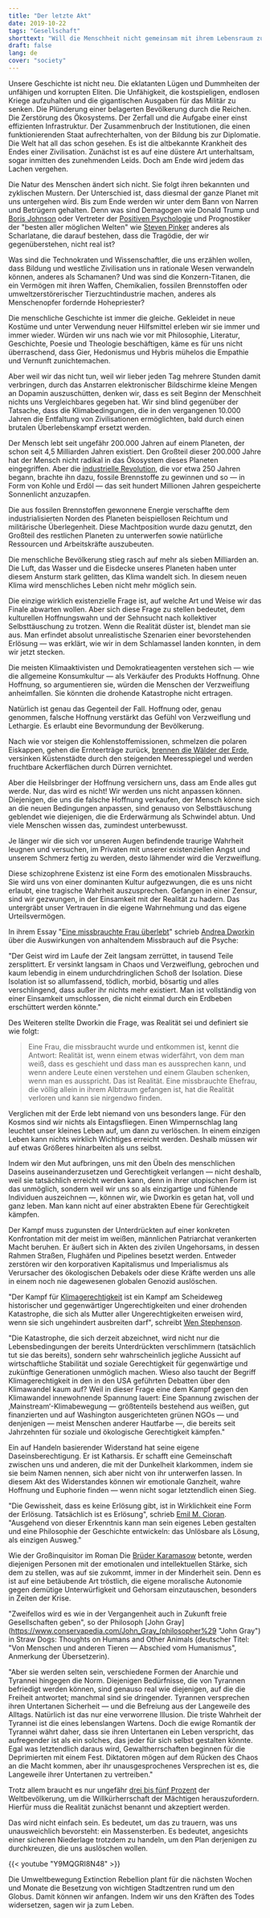 ```yaml
---
title: "Der letzte Akt"
date: 2019-10-22
tags: "Gesellschaft"
shorttext: "Will die Menschheit nicht gemeinsam mit ihrem Lebensraum zugrundegehen, muss sie sich aus dem Bann der neoliberalen Narren und Betrüger befreien."
draft: false
lang: de
cover: "society"
---
```


Unsere Geschichte ist nicht neu. Die eklatanten Lügen und Dummheiten der unfähigen und korrupten Eliten. Die Unfähigkeit, die kostspieligen, endlosen Kriege aufzuhalten und die gigantischen Ausgaben für das Militär zu senken. Die Plünderung einer belagerten Bevölkerung durch die Reichen. Die Zerstörung des Ökosystems. Der Zerfall und die Aufgabe einer einst effizienten Infrastruktur. Der Zusammenbruch der Institutionen, die einen funktionierenden Staat aufrechterhalten, von der Bildung bis zur Diplomatie. Die Welt hat all das schon gesehen. Es ist die altbekannte Krankheit des Endes einer Zivilisation. Zunächst ist es auf eine düstere Art unterhaltsam, sogar inmitten des zunehmenden Leids. Doch am Ende wird jedem das Lachen vergehen.

Die Natur des Menschen ändert sich nicht. Sie folgt ihren bekannten und zyklischen Mustern. Der Unterschied ist, dass diesmal der ganze Planet mit uns untergehen wird. Bis zum Ende werden wir unter dem Bann von Narren und Betrügern gehalten. Denn was sind Demagogen wie Donald Trump und [Boris Johnson](https://www.britannica.com/biography/Boris-Johnson "Boris Johnson") oder Vertreter der [Positiven Psychologie](https://www.psychologytoday.com/intl/blog/the-good-life/200805/what-is-positive-psychology-and-what-is-it-not "What Is Positive Psychology, and What Is It Not?") und Prognostiker der "besten aller möglichen Welten" wie [Steven Pinker](https://newrepublic.com/article/147391/hype-best "Hype for the Best") anderes als Scharlatane, die darauf bestehen, dass die Tragödie, der wir gegenüberstehen, nicht real ist?

Was sind die Technokraten und Wissenschaftler, die uns erzählen wollen, dass Bildung und westliche Zivilisation uns in rationale Wesen verwandeln können, anderes als Schamanen? Und was sind die Konzern-Titanen, die ein Vermögen mit ihren Waffen, Chemikalien, fossilen Brennstoffen oder umweltzerstörerischer Tierzuchtindustrie machen, anderes als Menschenopfer fordernde Hohepriester?

Die menschliche Geschichte ist immer die gleiche. Gekleidet in neue Kostüme und unter Verwendung neuer Hilfsmittel erleben wir sie immer und immer wieder. Würden wir uns nach wie vor mit Philosophie, Literatur, Geschichte, Poesie und Theologie beschäftigen, käme es für uns nicht überraschend, dass Gier, Hedonismus und Hybris mühelos die Empathie und Vernunft zunichtemachen.

Aber weil wir das nicht tun, weil wir lieber jeden Tag mehrere Stunden damit verbringen, durch das Anstarren elektronischer Bildschirme kleine Mengen an Dopamin auszuschütten, denken wir, dass es seit Beginn der Menschheit nichts uns Vergleichbares gegeben hat. Wir sind blind gegenüber der Tatsache, dass die Klimabedingungen, die in den vergangenen 10.000 Jahren die Entfaltung von Zivilisationen ermöglichten, bald durch einen brutalen Überlebenskampf ersetzt werden.

Der Mensch lebt seit ungefähr 200.000 Jahren auf einem Planeten, der schon seit 4,5 Milliarden Jahren existiert. Den Großteil dieser 200.000 Jahre hat der Mensch nicht radikal in das Ökosystem dieses Planeten eingegriffen. Aber die [industrielle Revolution](https://www.britannica.com/event/Industrial-Revolution "Industrial Revolution"), die vor etwa 250 Jahren begann, brachte ihn dazu, fossile Brennstoffe zu gewinnen und so — in Form von Kohle und Erdöl — das seit hundert Millionen Jahren gespeicherte Sonnenlicht anzuzapfen.

Die aus fossilen Brennstoffen gewonnene Energie verschaffte dem industrialisierten Norden des Planeten beispiellosen Reichtum und militärische Überlegenheit. Diese Machtposition wurde dazu genutzt, den Großteil des restlichen Planeten zu unterwerfen sowie natürliche Ressourcen und Arbeitskräfte auszubeuten.

Die menschliche Bevölkerung stieg rasch auf mehr als sieben Milliarden an. Die Luft, das Wasser und die Eisdecke unseres Planeten haben unter diesem Ansturm stark gelitten, das Klima wandelt sich. In diesem neuen Klima wird menschliches Leben nicht mehr möglich sein.

Die einzige wirklich existenzielle Frage ist, auf welche Art und Weise wir das Finale abwarten wollen. Aber sich diese Frage zu stellen bedeutet, dem kulturellen Hoffnungswahn und der Sehnsucht nach kollektiver Selbsttäuschung zu trotzen. Wenn die Realität düster ist, blendet man sie aus. Man erfindet absolut unrealistische Szenarien einer bevorstehenden Erlösung — was erklärt, wie wir in dem Schlamassel landen konnten, in dem wir jetzt stecken.

Die meisten Klimaaktivisten und Demokratieagenten verstehen sich — wie die allgemeine Konsumkultur — als Verkäufer des Produkts Hoffnung. Ohne Hoffnung, so argumentieren sie, würden die Menschen der Verzweiflung anheimfallen. Sie könnten die drohende Katastrophe nicht ertragen.

Natürlich ist genau das Gegenteil der Fall. Hoffnung oder, genau genommen, falsche Hoffnung verstärkt das Gefühl von Verzweiflung und Lethargie. Es erlaubt eine Bevormundung der Bevölkerung.

Nach wie vor steigen die Kohlenstoffemissionen, schmelzen die polaren Eiskappen, gehen die Ernteerträge zurück, [brennen die Wälder der Erde](https://www.theverge.com/2019/8/28/20836891/amazon-fires-brazil-bolsonaro-rainforest-deforestation-analysis-effects "Everything you need to know about the fires in the Amazon"), versinken Küstenstädte durch den steigenden Meeresspiegel und werden fruchtbare Ackerflächen durch Dürren vernichtet.

Aber die Heilsbringer der Hoffnung versichern uns, dass am Ende alles gut werde. Nur, das wird es nicht! Wir werden uns nicht anpassen können. Diejenigen, die uns die falsche Hoffnung verkaufen, der Mensch könne sich an die neuen Bedingungen anpassen, sind genauso von Selbsttäuschung geblendet wie diejenigen, die die Erderwärmung als Schwindel abtun. Und viele Menschen wissen das, zumindest unterbewusst.

Je länger wir die sich vor unseren Augen befindende traurige Wahrheit leugnen und versuchen, im Privaten mit unserer existenziellen Angst und unserem Schmerz fertig zu werden, desto lähmender wird die Verzweiflung.

Diese schizophrene Existenz ist eine Form des emotionalen Missbrauchs. Sie wird uns von einer dominanten Kultur aufgezwungen, die es uns nicht erlaubt, eine tragische Wahrheit auszusprechen. Gefangen in einer Zensur, sind wir gezwungen, in der Einsamkeit mit der Realität zu hadern. Das untergräbt unser Vertrauen in die eigene Wahrnehmung und das eigene Urteilsvermögen.

In ihrem Essay "[Eine missbrauchte Frau überlebt](http://www.nostatusquo.com/ACLU/dworkin/WarZoneChaptIIIB.html "LETTERS FROM A WAR ZONE")" schrieb [Andrea Dworkin](https://www.notablebiographies.com/newsmakers2/2006-A-Ec/Dworkin-Andrea.html "Andrea Dworkin Biography") über die Auswirkungen von anhaltendem Missbrauch auf die Psyche:

"Der Geist wird im Laufe der Zeit langsam zerrüttet, in tausend Teile zersplittert. Er versinkt langsam in Chaos und Verzweiflung, gebrochen und kaum lebendig in einem undurchdringlichen Schoß der Isolation. Diese Isolation ist so allumfassend, tödlich, morbid, bösartig und alles verschlingend, dass außer ihr nichts mehr existiert. Man ist vollständig von einer Einsamkeit umschlossen, die nicht einmal durch ein Erdbeben erschüttert werden könnte."

Des Weiteren stellte Dworkin die Frage, was Realität sei und definiert sie wie folgt:

> Eine Frau, die missbraucht wurde und entkommen ist, kennt die Antwort: Realität ist, wenn einem etwas widerfährt, von dem man weiß, dass es geschieht und dass man es aussprechen kann, und wenn andere Leute einen verstehen und einem Glauben schenken, wenn man es ausspricht. Das ist Realität. Eine missbrauchte Ehefrau, die völlig allein in ihrem Albtraum gefangen ist, hat die Realität verloren und kann sie nirgendwo finden.

Verglichen mit der Erde lebt niemand von uns besonders lange. Für den Kosmos sind wir nichts als Eintagsfliegen. Einen Wimpernschlag lang leuchtet unser kleines Leben auf, um dann zu verlöschen. In einem einzigen Leben kann nichts wirklich Wichtiges erreicht werden. Deshalb müssen wir auf etwas Größeres hinarbeiten als uns selbst.

Indem wir den Mut aufbringen, uns mit den Übeln des menschlichen Daseins auseinanderzusetzen und Gerechtigkeit verlangen — nicht deshalb, weil sie tatsächlich erreicht werden kann, denn in ihrer utopischen Form ist das unmöglich, sondern weil wir uns so als einzigartige und fühlende Individuen auszeichnen —, können wir, wie Dworkin es getan hat, voll und ganz leben. Man kann nicht auf einer abstrakten Ebene für Gerechtigkeit kämpfen.

Der Kampf muss zugunsten der Unterdrückten auf einer konkreten Konfrontation mit der meist im weißen, männlichen Patriarchat verankerten Macht beruhen. Er äußert sich in Akten des zivilen Ungehorsams, in dessen Rahmen Straßen, Flughäfen und Pipelines besetzt werden. Entweder zerstören wir den korporativen Kapitalismus und Imperialismus als Verursacher des ökologischen Debakels oder diese Kräfte werden uns alle in einem noch nie dagewesenen globalen Genozid auslöschen.

"Der Kampf für [Klimagerechtigkeit](https://blogit.realwire.com/?ReleaseID=13791 "Kofi Annan launches climate justice campaign track") ist ein Kampf am Scheideweg historischer und gegenwärtiger Ungerechtigkeiten und einer drohenden Katastrophe, die sich als Mutter aller Ungerechtigkeiten erweisen wird, wenn sie sich ungehindert ausbreiten darf", schreibt [Wen Stephenson](https://thebaffler.com/authors/wen-stephenson "Wen Stephenson").

"Die Katastrophe, die sich derzeit abzeichnet, wird nicht nur die Lebensbedingungen der bereits Unterdrückten verschlimmern (tatsächlich tut sie das bereits), sondern sehr wahrscheinlich jegliche Aussicht auf wirtschaftliche Stabilität und soziale Gerechtigkeit für gegenwärtige und zukünftige Generationen unmöglich machen. Wieso also taucht der Begriff Klimagerechtigkeit in den in den USA geführten Debatten über den Klimawandel kaum auf? Weil in dieser Frage eine dem Kampf gegen den Klimawandel innewohnende Spannung lauert: Eine Spannung zwischen der ‚Mainstream‘-Klimabewegung — größtenteils bestehend aus weißen, gut finanzierten und auf Washington ausgerichteten grünen NGOs — und denjenigen — meist Menschen anderer Hautfarbe —, die bereits seit Jahrzehnten für soziale und ökologische Gerechtigkeit kämpfen."

Ein auf Handeln basierender Widerstand hat seine eigene Daseinsberechtigung. Er ist Katharsis. Er schafft eine Gemeinschaft zwischen uns und anderen, die mit der Dunkelheit klarkommen, indem sie sie beim Namen nennen, sich aber nicht von ihr unterwerfen lassen. In diesem Akt des Widerstandes können wir emotionale Ganzheit, wahre Hoffnung und Euphorie finden — wenn nicht sogar letztendlich einen Sieg.

"Die Gewissheit, dass es keine Erlösung gibt, ist in Wirklichkeit eine Form der Erlösung. Tatsächlich ist es Erlösung", schrieb [Emil M. Cioran](https://www.nytimes.com/1995/06/22/obituaries/e-m-cioran-84-novelist-and-philosopher-of-despair.html "E. M. Cioran, 84, Novelist And Philosopher of Despair"). "Ausgehend von dieser Erkenntnis kann man sein eigenes Leben gestalten und eine Philosophie der Geschichte entwickeln: das Unlösbare als Lösung, als einzigen Ausweg."

Wie der Großinquisitor im Roman Die [Brüder Karamasow](http://www.ccel.org/ccel/dostoevsky/brothers.html "Brothers Karamazov") betonte, werden diejenigen Personen mit der emotionalen und intellektuellen Stärke, sich dem zu stellen, was auf sie zukommt, immer in der Minderheit sein. Denn es ist auf eine betäubende Art tröstlich, die eigene moralische Autonomie gegen demütige Unterwürfigkeit und Gehorsam einzutauschen, besonders in Zeiten der Krise.

"Zweifellos wird es wie in der Vergangenheit auch in Zukunft freie Gesellschaften geben", so der Philosoph [John Gray](https://www.conservapedia.com/John_Gray_(philosopher%29 "John Gray") in Straw Dogs: Thoughts on Humans and Other Animals (deutscher Titel: "Von Menschen und anderen Tieren — Abschied vom Humanismus", Anmerkung der Übersetzerin).

"Aber sie werden selten sein, verschiedene Formen der Anarchie und Tyrannei hingegen die Norm. Diejenigen Bedürfnisse, die von Tyrannen befriedigt werden können, sind genauso real wie diejenigen, auf die die Freiheit antwortet; manchmal sind sie dringender. Tyrannen versprechen ihren Untertanen Sicherheit — und die Befreiung aus der Langeweile des Alltags. Natürlich ist das nur eine verworrene Illusion. Die triste Wahrheit der Tyrannei ist die eines lebenslangen Wartens. Doch die ewige Romantik der Tyrannei währt daher, dass sie ihren Untertanen ein Leben verspricht, das aufregender ist als ein solches, das jeder für sich selbst gestalten könnte. Egal was letztendlich daraus wird, Gewaltherrschaften beginnen für die Deprimierten mit einem Fest. Diktatoren mögen auf dem Rücken des Chaos an die Macht kommen, aber ihr unausgesprochenes Versprechen ist es, die Langeweile ihrer Untertanen zu vertreiben."

Trotz allem braucht es nur ungefähr [drei bis fünf Prozent](https://www.bbc.com/future/article/20190513-it-only-takes-35-of-people-to-change-the-world "The '3.5% rule': How a small minority can change the world") der Weltbevölkerung, um die Willkürherrschaft der Mächtigen herauszufordern. Hierfür muss die Realität zunächst benannt und akzeptiert werden.

Das wird nicht einfach sein. Es bedeutet, um das zu trauern, was uns unausweichlich bevorsteht: ein Massensterben. Es bedeutet, angesichts einer sicheren Niederlage trotzdem zu handeln, um den Plan derjenigen zu durchkreuzen, die uns auslöschen wollen.

{{< youtube "Y9MQGRI8N48" >}}

Die Umweltbewegung Extinction Rebellion plant für die nächsten Wochen und Monate die Besetzung von wichtigen Stadtzentren rund um den Globus. Damit können wir anfangen. Indem wir uns den Kräften des Todes widersetzen, sagen wir ja zum Leben.
